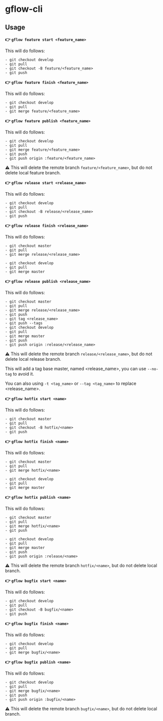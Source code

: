 # gflow-cli


## Usage
**:point_right: `gflow feature start <feature_name>`**

This will do follows: 
```
- git checkout develop
- git pull
- git checkout -B feature/<feature_name>
- git push
```

**:point_right: `gflow feature finish <feature_name>`**

This will do follows: 
```
- git checkout develop
- git pull
- git merge feature/<feature_name>
```


**:point_right: `gflow feature publish <feature_name>`**

This will do follows: 
```
- git checkout develop
- git pull
- git merge feature/<feature_name>
- git push
- git push origin :feature/<feature_name>
```

:warning: This will delete the remote branch `feature/<feature_name>`, but do not delete local feature branch.


**:point_right: `gflow release start <release_name>`**

This will do follows: 
```
- git checkout develop
- git pull
- git checkout -B release/<release_name>
- git push
```

**:point_right: `gflow release finish <release_name>`**

This will do follows: 
```
- git checkout master
- git pull
- git merge release/<release_name>

- git checkout develop
- git pull
- git merge master
```

**:point_right: `gflow release publish <release_name>`**

This will do follows: 
```
- git checkout master
- git pull
- git merge release/<release_name>
- git push
- git tag <release_name>
- git push --tags
- git checkout develop
- git pull
- git merge master
- git push
- git push origin :release/<release_name>
```

:warning: This will delete the remote branch `release/<release_name>`, but do not delete local release branch.

This will add a tag base master, named <release_name>, you can use `--no-tag` to avoid it.

You can also using `-t <tag_name>` or `--tag <tag_name>` to replace <release_name>.



**:point_right: `gflow hotfix start <name>`**

This will do follows: 
```
- git checkout master
- git pull
- git checkout -B hotfix/<name>
- git push
```

**:point_right: `gflow hotfix finish <name>`**

This will do follows: 
```
- git checkout master
- git pull
- git merge hotfix/<name>

- git checkout develop
- git pull
- git merge master
```

**:point_right: `gflow hotfix publish <name>`**

This will do follows: 
```
- git checkout master
- git pull
- git merge hotfix/<name>
- git push

- git checkout develop
- git pull
- git merge master
- git push
- git push origin :release/<name>
```
:warning: This will delete the remote branch `hotfix/<name>`, but do not delete local  branch.




**:point_right: `gflow bugfix start <name>`**

This will do follows: 
```
- git checkout develop
- git pull
- git checkout -B bugfix/<name>
- git push
```

**:point_right: `gflow bugfix finish <name>`**

This will do follows: 
```
- git checkout develop
- git pull
- git merge bugfix/<name>
```


**:point_right: `gflow bugfix publish <name>`**

This will do follows: 
```
- git checkout develop
- git pull
- git merge bugfix/<name>
- git push
- git push origin :bugfix/<name>
```

:warning: This will delete the remote branch `bugfix/<name>`, but do not delete local branch.
